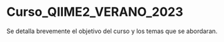 # Curso_QIIME2_VERANO_2023
Se detalla brevemente el objetivo del curso y los temas que se abordaran. 
